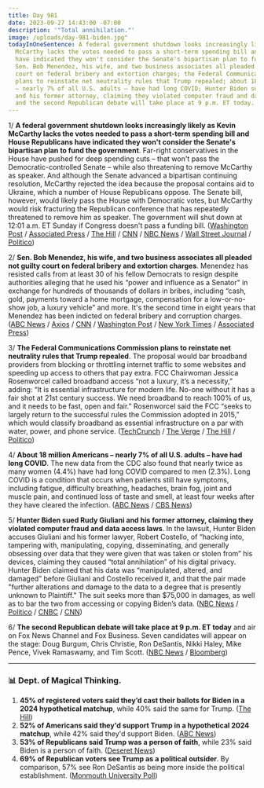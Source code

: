```yaml
---
title: Day 981
date: 2023-09-27 14:43:00 -07:00
description: '"Total annihilation."'
image: /uploads/day-981-biden.jpg"
todayInOneSentence: A federal government shutdown looks increasingly likely as Kevin
  McCarthy lacks the votes needed to pass a short-term spending bill and House Republicans
  have indicated they won't consider the Senate's bipartisan plan to fund the government;
  Sen. Bob Menendez, his wife, and two business associates all pleaded not guilty
  court on federal bribery and extortion charges; the Federal Communications Commission
  plans to reinstate net neutrality rules that Trump repealed; about 18 million Americans
  – nearly 7% of all U.S. adults – have had long COVID; Hunter Biden sued Rudy Giuliani
  and his former attorney, claiming they violated computer fraud and data access laws;
  and the second Republican debate will take place at 9 p.m. ET today.
---
```


1/ **A federal government shutdown looks increasingly likely as Kevin McCarthy lacks the votes needed to pass a short-term spending bill and House Republicans have indicated they won't consider the Senate's bipartisan plan to fund the government**. Far-right conservatives in the House have pushed for deep spending cuts – that won't pass the Democratic-controlled Senate – while also threatening to remove McCarthy as speaker. And although the Senate advanced a bipartisan continuing resolution, McCarthy rejected the idea because the proposal contains aid to Ukraine, which a number of House Republicans oppose. The Senate bill, however, would likely pass the House with Democratic votes, but McCarthy would risk fracturing the Republican conference that has repeatedly threatened to remove him as speaker. The government will shut down at 12:01 a.m. ET Sunday if Congress doesn't pass a funding bill. ([Washington Post](https://www.washingtonpost.com/business/2023/09/27/government-shutdown-house-rejects-senate-spending-bill/) / [Associated Press](https://apnews.com/article/government-shutdown-mccarthy-biden-trump-18ef8a03363d31742c5b4c5ecb23506f) / [The Hill](https://thehill.com/homenews/house/4225849-mccarthy-told-conference-he-wont-allow-vote-on-senate-stopgap-gop-lawmakers/) / [CNN](https://www.cnn.com/2023/09/27/politics/government-shutdown-negotiations-latest/) / [NBC News](https://www.nbcnews.com/politics/congress/live-blog/government-shutdown-begin-sunday-live-updates-rcna105685) / [Wall Street Journal](https://www.wsj.com/politics/policy/standoff-in-congress-brings-government-to-brink-of-shutdown-97d1ddcd) / [Politico](https://www.politico.com/live-updates/2023/09/27/congress/mccarthys-spending-strategy-falls-flat-00118384))

2/ **Sen. Bob Menendez, his wife, and two business associates all pleaded not guilty court on federal bribery and extortion charges**. Menendez has resisted calls from at least 30 of his fellow Democrats to resign despite authorities alleging that he used his “power and influence as a Senator" in exchange for hundreds of thousands of dollars in bribes, including “cash, gold, payments toward a home mortgage, compensation for a low-or-no-show job, a luxury vehicle” and more. It's the second time in eight years that Menendez has been indicted on federal bribery and corruption charges. ([ABC News](https://abcnews.go.com/US/sen-bob-menendez-due-federal-court-arraigned-bribery/story?id=103522318) / [Axios](https://www.axios.com/2023/09/27/bob-menendez-not-guilty-bribery-charges) / [CNN](https://www.cnn.com/2023/09/27/politics/chuck-schumer-bob-menendez-reaction/index.html) / [Washington Post](https://www.washingtonpost.com/national-security/2023/09/27/bob-menendez-bribery-arraignment-new-york-court/) / [New York Times](https://www.nytimes.com/2023/09/27/nyregion/menendez-arraignments-bribery-charges.html) / [Associated Press](https://apnews.com/article/bob-menendez-gold-bars-bribery-arraignment-49599ba95fbf19ed5169055e24817fea))

3/ **The Federal Communications Commission plans to reinstate net neutrality rules that Trump repealed**. The proposal would bar broadband providers from blocking or throttling internet traffic to some websites and speeding up access to others that pay extra. FCC Chairwoman Jessica Rosenworcel called broadband access “not a luxury, it’s a necessity,” adding: “It is essential infrastructure for modern life. No-one without it has a fair shot at 21st century success. We need broadband to reach 100% of us, and it needs to be fast, open and fair.” Rosenworcel said the FCC “seeks to largely return to the successful rules the Commission adopted in 2015,” which would classify broadband as essential infrastructure on a par with water, power, and phone service. ([TechCrunch](https://techcrunch.com/2023/09/26/fcc-announces-plans-to-reinstate-net-neutrality/) / [The Verge](https://www.theverge.com/2023/9/26/23890527/fcc-net-neutrality-rules-law-usa-internet-access) / [The Hill](https://thehill.com/policy/technology/4224200-fcc-chair-proposes-reinstating-obama-era-net-neutrality-rules/) / [Politico](https://www.politico.com/news/2023/09/26/democrats-net-neutrality-fcc-telecoms-00118259))

4/ **About 18 million Americans – nearly 7% of all U.S. adults – have had long COVID**. The new data from the CDC also found that nearly twice as many women (4.4%) have had long COVID compared to men (2.3%). Long COVID is a condition that occurs when patients still have symptoms, including fatigue, difficulty breathing, headaches, brain fog, joint and muscle pain, and continued loss of taste and smell, at least four weeks after they have cleared the infection. ([ABC News](https://abcnews.go.com/Health/18-million-us-adults-long-covid-cdc/story?id=103464362) / [CBS News](https://www.cbsnews.com/news/long-covid-americans-new-cdc-survey-data/))

5/ **Hunter Biden sued Rudy Giuliani and his former attorney, claiming they violated computer fraud and data access laws**. In the lawsuit, Hunter Biden accuses Giuliani and his former lawyer, Robert Costello, of “hacking into, tampering with, manipulating, copying, disseminating, and generally obsessing over data that they were given that was taken or stolen from” his devices, claiming they caused “total annihilation” of his digital privacy. Hunter Biden claimed that his data was “manipulated, altered, and damaged” before Giuliani and Costello received it, and that the pair made "further alterations and damage to the data to a degree that is presently unknown to Plaintiff." The suit seeks more than $75,000 in damages, as well as to bar the two from accessing or copying Biden’s data. ([NBC News](https://www.nbcnews.com/politics/politics-news/hunter-biden-sues-rudy-giuliani-alleging-violations-computer-fraud-dat-rcna117394) / [Politico](https://www.politico.com/news/2023/09/26/hunter-biden-rudy-giuliani-lawsuit-laptop-00118112) / [CNBC](https://www.cnbc.com/2023/09/26/hunter-biden-sues-rudy-giuliani-over-infamous-laptop.html) / [CNN](https://www.cnn.com/2023/09/26/politics/hunter-biden-rudy-giuliani-lawsuit/index.html))

6/ **The second Republican debate will take place at 9 p.m. ET today** and air on Fox News Channel and Fox Business. Seven candidates will appear on the stage: Doug Burgum, Chris Christie, Ron DeSantis, Nikki Haley, Mike Pence, Vivek Ramaswamy, and Tim Scott. ([NBC News](https://www.nbcnews.com/politics/2024-election/live-blog/republican-debate-live-updates-rcna105684) / [Bloomberg](https://www.bloomberg.com/news/articles/2023-09-27/2nd-republican-debate-key-things-to-watch-7-candidates-no-trump?srnd=politics-vp&sref=MIBMEEoj))

---

### 📊 Dept. of Magical Thinking.  

1. **45% of registered voters said they’d cast their ballots for Biden in a 2024 hypothetical matchup**, while 40% said the same for Trump. ([The Hill](https://thehill.com/homenews/campaign/4225778-biden-tops-trump-by-5-points-in-new-survey/))
2. **52% of Americans said they'd support Trump in a hypothetical 2024 matchup**, while 42% said they'd support Biden. ([ABC News](https://abcnews.go.com/Politics/troubles-biden-age-reelection-campaign-poll/story?id=103436611))
2. **53% of Republicans said Trump was a person of faith**, while 23% said Biden is a person of faith. ([Deseret News](https://www.deseret.com/2023/9/26/23891360/trump-biden-man-of-faith-religious-mitt-romney-vivek-ramaswamy))
3. **69% of Republican voters see Trump as a political outsider**. By comparison, 57% see Ron DeSantis as being more inside the political establishment. ([Monmouth University Poll](https://www.monmouth.edu/polling-institute/reports/monmouthpoll_us_092623/))


